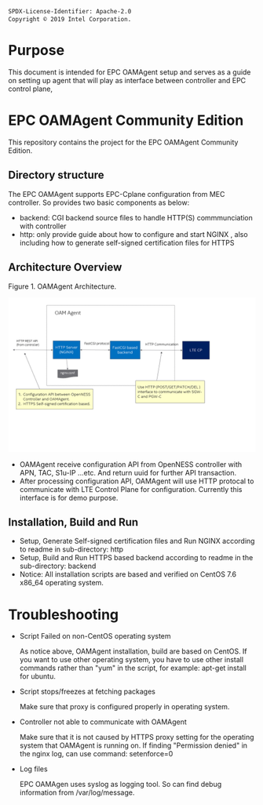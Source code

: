 ```text
SPDX-License-Identifier: Apache-2.0
Copyright © 2019 Intel Corporation.
```
# Purpose

This document is intended for EPC OAMAgent setup and serves as a guide on setting up agent that will play as interface between controller and EPC control plane,

# EPC OAMAgent Community Edition

This repository contains the project for the EPC OAMAgent Community Edition.

## Directory structure

The EPC OAMAgent supports EPC-Cplane configuration from MEC controller. So provides two basic components as below:

- backend: CGI backend source files to handle HTTP(S) commmunciation with controller
- http: only provide guide about how to configure and start NGINX , also including how to generate self-signed certification files for HTTPS

## Architecture Overview

Figure 1. OAMAgent Architecture.

![](oamagent_arch.png)

- OAMAgent receive configuration API from OpenNESS controller with APN, TAC, S1u-IP ...etc. And return uuid for further API transaction.
- After processing configuration API, OAMAgent will use HTTP protocal to communicate with LTE Control Plane for configuration. Currently this interface is for demo purpose. 

## Installation, Build and Run

- Setup, Generate Self-signed certification files and Run NGINX according to readme in sub-directory: http
- Setup, Build and Run HTTPS based backend according to readme in the sub-directory: backend
- Notice: All installation scripts are based and verified on CentOS 7.6 x86_64 operating system. 

# Troubleshooting

* Script Failed on non-CentOS operating system
  
  As notice above, OAMAgent installation, build are based on CentOS. 
  If you want to use other operating system, you have to use other install commands rather than "yum" in the script, for example: apt-get install for ubuntu.

* Script stops/freezes at fetching packages

  Make sure that proxy is configured properly in operating system.

* Controller not able to communicate with OAMAgent

  Make sure that it is not caused by HTTPS proxy setting for the operating system that OAMAgent is running on.
  If finding "Permission denied" in the nginx log, can use command: setenforce=0

* Log files

  EPC OAMAgen uses syslog as logging tool. So can find debug information from /var/log/message.


